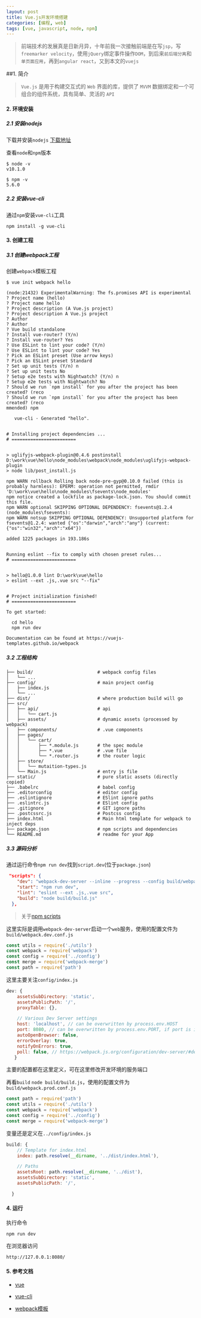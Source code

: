 ```yaml
---
layout: post
title: Vue.js开发环境搭建
categories: [编程, web]
tags: [vue, javascript, node, npm]
---
```



> 前端技术的发展真是日新月异，十年前我一次接触前端是在写`jsp`，写`freemarker velocity`，使用`jQuery`绑定事件操作`DOM`，到后来`前后端分离`和`单页面应用`，再到`angular react`，又到本文的`vuejs`

##1. 简介

> `Vue.js` 是用于构建交互式的 `Web` 界面的库，提供了 `MVVM` 数据绑定和一个可组合的组件系统，具有简单、灵活的 `API`

#### 2. 环境安装

##### 2.1 安装nodejs

下载并安装`nodejs`
[下载地址](http://nodejs.cn/download/)

查看`node`和`npm`版本
```
$ node -v
v10.1.0

$ npm -v
5.6.0
```

##### 2.2 安装vue-cli

通过`npm`安装`vue-cli`工具

```
npm install -g vue-cli
```

#### 3. 创建工程

##### 3.1 创建webpack工程

创建`webpack`模板工程

````
$ vue init webpack hello

(node:21432) ExperimentalWarning: The fs.promises API is experimental
? Project name (hello)
? Project name hello
? Project description (A Vue.js project)
? Project description A Vue.js project
? Author
? Author
? Vue build standalone
? Install vue-router? (Y/n)
? Install vue-router? Yes
? Use ESLint to lint your code? (Y/n)
? Use ESLint to lint your code? Yes
? Pick an ESLint preset (Use arrow keys)
? Pick an ESLint preset Standard
? Set up unit tests (Y/n) n
? Set up unit tests No
? Setup e2e tests with Nightwatch? (Y/n) n
? Setup e2e tests with Nightwatch? No
? Should we run `npm install` for you after the project has been created? (reco
? Should we run `npm install` for you after the project has been created? (reco
mmended) npm

   vue-cli · Generated "hello".


# Installing project dependencies ...
# ========================


> uglifyjs-webpack-plugin@0.4.6 postinstall D:\work\vue\hello\node_modules\webpack\node_modules\uglifyjs-webpack-plugin
> node lib/post_install.js

npm WARN rollback Rolling back node-pre-gyp@0.10.0 failed (this is probably harmless): EPERM: operation not permitted, rmdir 'D:\work\vue\hello\node_modules\fsevents\node_modules'
npm notice created a lockfile as package-lock.json. You should commit this file.
npm WARN optional SKIPPING OPTIONAL DEPENDENCY: fsevents@1.2.4 (node_modules\fsevents):
npm WARN notsup SKIPPING OPTIONAL DEPENDENCY: Unsupported platform for fsevents@1.2.4: wanted {"os":"darwin","arch":"any"} (current: {"os":"win32","arch":"x64"})

added 1225 packages in 193.186s


Running eslint --fix to comply with chosen preset rules...
# ========================


> hello@1.0.0 lint D:\work\vue\hello
> eslint --ext .js,.vue src "--fix"


# Project initialization finished!
# ========================

To get started:

  cd hello
  npm run dev

Documentation can be found at https://vuejs-templates.github.io/webpack
````

##### 3.2 工程结构

```
├── build/                        # webpack config files
│   └── ...
├── config/                       # main project config
│   ├── index.js
│   └── ...
├── dist/                         # where production build will go
├── src/
│   ├── api/                      # api
│   │   └── cart.js
│   ├── assets/                   # dynamic assets (processed by webpack)
│   ├── components/               # .vue components
│   ├── pages/                   
│   │   └── cart/                   
│   │       ├── *.module.js       # the spec module          
│   │       ├── *.vue             # .vue file     
│   │       └── *.router.js       # the router logic           
│   ├── store/
│   │   └── mutaition-types.js  
│   └── Main.js                   # entry js file
├── static/                       # pure static assets (directly copied)
├── .babelrc                      # babel config
├── .editorconfig                 # editor config
├── .eslintignore                 # ESlint ignore paths
├── .eslintrc.js                  # ESlint config
├── .gitignore                    # GIT ignore paths
├── .postcssrc.js                 # Postcss config
├── index.html                    # Main html template for webpack to inject deps
├── package.json                  # npm scripts and dependencies
└── README.md                     # readme for your App
```

##### 3.3 源码分析

通过运行命令`npm run dev`找到`script.dev`(位于`package.json`)
```json
 "scripts": {
    "dev": "webpack-dev-server --inline --progress --config build/webpack.dev.conf.js",
    "start": "npm run dev",
    "lint": "eslint --ext .js,.vue src",
    "build": "node build/build.js"
  },
```

> 关于[npm scripts](http://www.ruanyifeng.com/blog/2016/10/npm_scripts.html)

这里实际是调用`webpack-dev-server`启动一个`web`服务，使用的配置文件为`build/webpack.dev.conf.js`

```js
const utils = require('./utils')
const webpack = require('webpack')
const config = require('../config')
const merge = require('webpack-merge')
const path = require('path')
```

这里主要关注`config/index.js`
```js
dev: {
    assetsSubDirectory: 'static',
    assetsPublicPath: '/',
    proxyTable: {},

    // Various Dev Server settings
    host: 'localhost', // can be overwritten by process.env.HOST
    port: 8080, // can be overwritten by process.env.PORT, if port is in use, a free one will be determined
    autoOpenBrowser: false,
    errorOverlay: true,
    notifyOnErrors: true,
    poll: false, // https://webpack.js.org/configuration/dev-server/#devserver-watchoptions-
   }
```
主要的配置都在这里定义，可在这里修改开发环境的服务端口

再看`build` `node build/build.js`，使用的配置文件为`build/webpack.prod.conf.js`
```js
const path = require('path')
const utils = require('./utils')
const webpack = require('webpack')
const config = require('../config')
const merge = require('webpack-merge')
```

变量还是定义在`../config/index.js`
```js
build: {
    // Template for index.html
    index: path.resolve(__dirname, '../dist/index.html'),

    // Paths
    assetsRoot: path.resolve(__dirname, '../dist'),
    assetsSubDirectory: 'static',
    assetsPublicPath: '/',

  }
```

#### 4. 运行
执行命令
```
npm run dev
```

在浏览器访问
```
http://127.0.0.1:8080/
```

#### 5. 参考文档

* [vue](https://cn.vuejs.org/v2/guide/)

* [vue-cli](https://github.com/vuejs/vue-cli)

* [webpack模板](https://vuejs-templates.github.io/webpack/)

